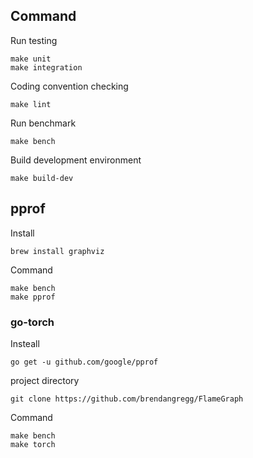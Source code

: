 ## Command

Run testing

    make unit
    make integration

Coding convention checking

    make lint

Run benchmark

    make bench

Build development environment

    make build-dev

## pprof

Install

    brew install graphviz

Command

    make bench
    make pprof

### go-torch

Insteall

    go get -u github.com/google/pprof

project directory

    git clone https://github.com/brendangregg/FlameGraph

Command

    make bench
    make torch
